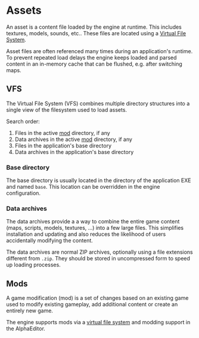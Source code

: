 # Assets

An asset is a content file loaded by the engine at runtime. This includes textures, models, sounds, etc.. These files are located using a [Virtual File System](#vfs).

Asset files are often referenced many times during an application's runtime. To prevent repeated load delays the engine keeps loaded and parsed content in an in-memory cache that can be flushed, e.g. after switching maps.

## VFS

The Virtual File System (VFS) combines multiple directory structures into a single view of the filesystem used to load assets.

Search order:

1. Files in the active [mod](#mods) directory, if any
1. Data archives in the active [mod](#mods) directory, if any
1. Files in the application's base directory
1. Data archives in the application's base directory

### Base directory

The base directory is usually located in the directory of the application EXE and named `base`. This location can be overridden in the engine configuration.

### Data archives

The data archives provide a a way to combine the entire game content (maps, scripts, models, textures, ...) into a few large files. This simplifies installation and updating and also reduces the likelihood of users accidentally modifying the content.

The data archives are normal ZIP archives, optionally using a file extensions different from `.zip`. They should be stored in uncompressed form to speed up loading processes.

## Mods

A game modification (mod) is a set of changes based on an existing game used to modify existing gameplay, add additional content or create an entirely new game.

The engine supports mods via a [virtual file system](#vfs) and modding support in the AlphaEditor.
